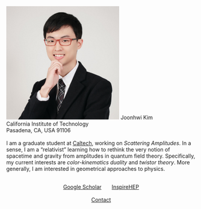 <div class="container">
    <div>
        <img src="/images/amiti22-8a-square-med.jpg" style="max-height:300px" margin=10px>
        Joonhwi Kim
        <br>
        California Institute of Technology
        <br>
        Pasadena, CA, USA 91106
    </div>
    <br>
    <!-- I am a student working on theoretical high-energy physics. -->
    I am a graduate student at <a href="https://pma.caltech.edu/people/joonhwi-kim">Caltech</a>,
    working on <em>Scattering Amplitudes</em>.
    <!-- My curiosity points toward understanding the true nature of spacetime. -->
    In a sense, I 
    <!-- identify myself as -->
    am
    a “relativist” learning how to rethink the very notion of spacetime
    and gravity
    from amplitudes in quantum field theory.
    Specifically, my current interests are
    <em>color-kinematics duality</em> and
    <em>twistor theory</em>.
    <!-- Perturbative syntax .. physical reality at the syntactic level -->
    More generally, I
    am
    <!-- have always been -->
    interested in geometrical approaches to physics.
    <!-- interested in the interplay between geometry and physics. -->
    <!-- as a person who thinks with geometrical intution -->
    <!-- More generally, I am interested in geometrical approaches to physics. -->
</div>

<div class="container">
  <p style="text-align:center">
    <br>
    <a href="https://scholar.google.com/citations?user=A15RZN4AAAAJ">Google Scholar</a>
    &nbsp;&nbsp;&nbsp;&nbsp;&nbsp;
    <a href="https://inspirehep.net/authors/1926101">InspireHEP</a>
    <br>
    &nbsp;
    <br>
    <a href="/contact/index.html">Contact </a>
  </p>
</div>

